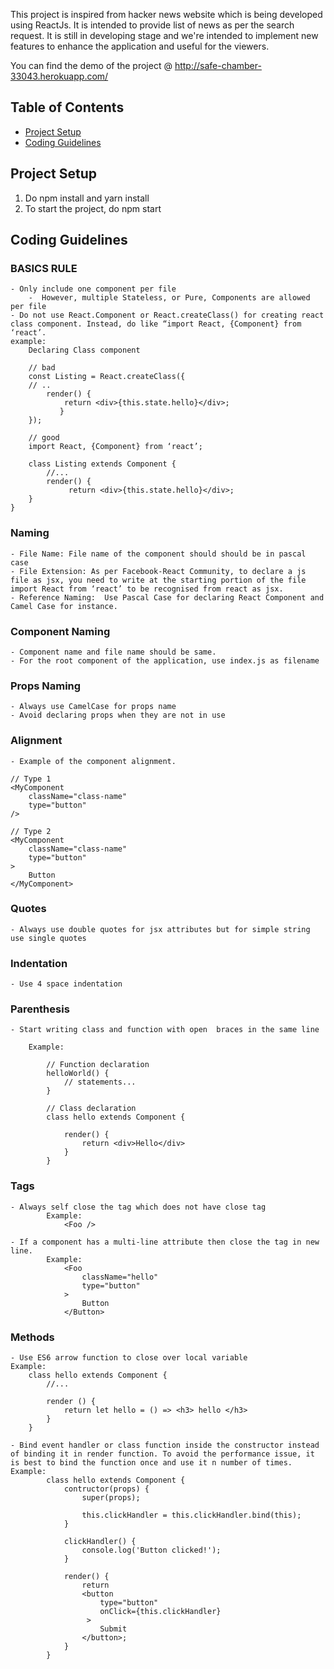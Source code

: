 This project is inspired from hacker news website which is being developed using ReactJs. It is intended to provide list of news as per the search request. It is still in developing stage and we're intended to implement new features to enhance the application and useful for the viewers.

You can find the demo of the project @ http://safe-chamber-33043.herokuapp.com/

## Table of Contents

- [Project Setup](#project-setup)
- [Coding Guidelines](#coding-guidelines)

## Project Setup

1. Do npm install and yarn install
2. To start the project, do npm start

## Coding Guidelines

### BASICS RULE
    - Only include one component per file
        -  However, multiple Stateless, or Pure, Components are allowed per file
    - Do not use React.Component or React.createClass() for creating react class component. Instead, do like “import React, {Component} from ‘react’.
    example:
        Declaring Class component
        
        // bad
        const Listing = React.createClass({
        // ..
            render() {
                return <div>{this.state.hello}</div>;
               }
        });

        // good
        import React, {Component} from ‘react’;
        
        class Listing extends Component {
            //...
            render() {
                 return <div>{this.state.hello}</div>;
        }
    }

### Naming

    - File Name: File name of the component should should be in pascal case
    - File Extension: As per Facebook-React Community, to declare a js file as jsx, you need to write at the starting portion of the file import React from ‘react’ to be recognised from react as jsx.
    - Reference Naming:  Use Pascal Case for declaring React Component and Camel Case for instance.
    
### Component Naming
    - Component name and file name should be same.
    - For the root component of the application, use index.js as filename
    
### Props Naming
    - Always use CamelCase for props name
    - Avoid declaring props when they are not in use
    
### Alignment
    - Example of the component alignment.
    
    // Type 1
    <MyComponent
        className="class-name"
        type="button"
    />
    
    // Type 2
    <MyComponent
        className="class-name"
        type="button"
    >
        Button
    </MyComponent>
    
### Quotes
    - Always use double quotes for jsx attributes but for simple string use single quotes

### Indentation
    - Use 4 space indentation
    
### Parenthesis
    - Start writing class and function with open  braces in the same line
        
        Example:
            
            // Function declaration
            helloWorld() {
                // statements...
            } 
            
            // Class declaration
            class hello extends Component {
            
                render() {
                    return <div>Hello</div>
                }
            }

### Tags

    - Always self close the tag which does not have close tag
            Example:
                <Foo />
                
    - If a component has a multi-line attribute then close the tag in new line.
            Example:
                <Foo
                    className="hello"
                    type="button"
                >
                    Button
                </Button>

### Methods
    - Use ES6 arrow function to close over local variable
    Example:
        class hello extends Component {
            //...
            
            render () {
                return let hello = () => <h3> hello </h3>
            }
        }
    
    - Bind event handler or class function inside the constructor instead of binding it in render function. To avoid the performance issue, it is best to bind the function once and use it n number of times.
    Example:
            class hello extends Component {
                contructor(props) {
                    super(props);
                    
                    this.clickHandler = this.clickHandler.bind(this);
                }
                
                clickHandler() {
                    console.log('Button clicked!');
                }
                
                render() {
                    return 
                    <button
                        type="button"
                        onClick={this.clickHandler}
                     >
                        Submit
                    </button>;
                }
            }
            
